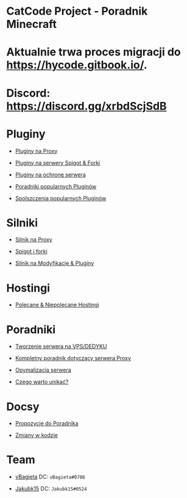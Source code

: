
# CatCode Project - Poradnik Minecraft

# Aktualnie trwa proces migracji do https://hycode.gitbook.io/.

# Discord: https://discord.gg/xrbdScjSdB 


# Pluginy

- [Pluginy na Proxy](https://github.com/vBagieta/CatCode-DOCS/blob/main/Pluginy/pluginy-proxy-hub.md)

- [Pluginy na serwery Spigot & Forki](https://github.com/vBagieta/CatCode-DOCS/blob/main/Pluginy/pluginy-spigot.md)

- [Pluginy na ochronę serwera](https://github.com/vBagieta/Minecraft/blob/main/Pluginy/pluginy-ochrona.md)

- [Poradniki popularnych Pluginów](https://github.com/vBagieta/Minecraft/blob/main/Poradniki/poradnik-popularnych-plg.md)

- [Spolszczenia popularnych Pluginów](https://github.com/vBagieta/Minecraft/blob/main/Pluginy/Spolszczenia/spolszczenia.md)

# Silniki

- [Silnik na Proxy](https://github.com/vBagieta/Minecraft/blob/main/Silniki/silnik-proxy.md)

- [Spigot i forki](https://github.com/vBagieta/Minecraft/blob/main/Silniki/silnik.md)

- [Silnik na Modyfikacje & Pluginy](https://github.com/vBagieta/Minecraft/blob/main/Silniki/silnik-mody.md)


# Hostingi

- [Polecane & Niepolecane Hostingi](https://github.com/vBagieta/Minecraft/blob/main/Hostingi/polecane_hostingi.md)

# Poradniki

- [Tworzenie serwera na VPS/DEDYKU](https://github.com/Jakubk15/poradnik-minecraft)

- [Kompletny poradnik dotyczący serwera Proxy](https://github.com/vBagieta/CatCode-DOCS/blob/main/Poradniki/proxy.md)

- [Opymalizacja serwera](https://github.com/vBagieta/CatCode-DOCS/blob/main/Poradniki/optymalizacja.md)

- [Czego warto unikać?](https://github.com/vBagieta/Minecraft/blob/main/Poradniki/warto-unikac.md)

# Docsy

- [Propozycje do Poradnika](https://github.com/vBagieta/Minecraft/issues)

- [Zmiany w kodzie](https://github.com/vBagieta/Minecraft/pulls)

# Team

- [vBagieta](https://github.com/vBagieta/) DC: `vBagieta#0786`

- [Jakubk15](https://github.com/Jakubk15/) DC: `Jakubk15#0524`
